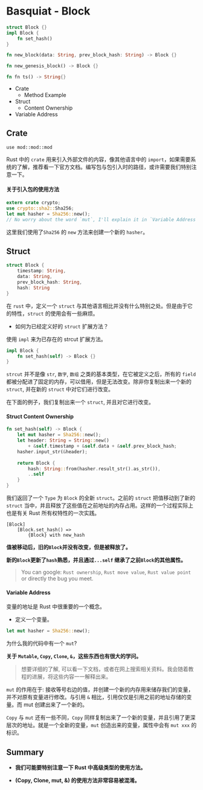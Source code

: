 # Basquiat - Block

```rust
struct Block {}
impl Block {
    fn set_hash()
}

fn new_block(data: String, prev_block_hash: String) -> Block {}

fn new_genesis_block() -> Block {}

fn fn ts() -> String{}

```

+ Crate
  + Method Example
+ Struct 
  + Content Ownership
+ Variable Address

## Crate
```
use mod::mod::mod
```
Rust 中的 `crate` 用来引入外部文件的内容，像其他语言中的 `import`，如果需要系统的了解，推荐看一下官方文档。编写包与包引入时的路径，或许需要我们特别注意一下。

#### 关于引入包的使用方法

```rust
extern crate crypto;
use crypto::sha2::Sha256;
let mut hasher = Sha256::new();
// No worry about the word `mut`, I'll explain it in `Variable Address`.
```
这里我们使用了`Sha256` 的 `new` 方法来创建一个新的 `hasher`。

## Struct

```rust
struct Block {
    timestamp: String,
    data: String,
    prev_block_hash: String,
    hash: String
}
```
在 `rust` 中，定义一个 `struct` 与其他语言相比并没有什么特别之处。但是由于它的特性，`struct` 的使用会有一些麻烦。

+ 如何为已经定义好的 `struct` 扩展方法？

使用 `impl` 来为已存在的 strcut 扩展方法。

```rust
impl Block {
    fn set_hash(self) -> Block {}
}
```

`strcut` 并不是像 `str`, `数字`, `数组` 之类的基本类型，在它被定义之后，所有的 `field` 都被分配进了固定的内存，可以借用，但是无法改变。除非你复制出来一个新的 `struct`, 并在新的 `struct` 中对它们进行改变。

在下面的例子，我们复制出来一个 `struct`, 并且对它进行改变。

#### Struct Content Ownership

```rust
fn set_hash(self) -> Block {
    let mut hasher = Sha256::new();
    let header: String = String::new()
        + &self.timestamp + &self.data + &self.prev_block_hash;
    hasher.input_str(&header);
    
    return Block {
        hash: String::from(hasher.result_str().as_str()),
        ..self
    }
}
```

我们返回了一个 `Type` 为 `Block` 的全新 `struct`。之前的 `struct` 把值移动到了新的 `struct` 当中，并且释放了这些值在之前地址的内存占用。这样的一个过程实际上也是有关 Rust 所有权特性的一次实践。


```
[Block]
    [Block.set_hash() =>
        {Block} with new_hash
```

__值被移动后，旧的`Block`并没有改变，但是被释放了。__

__新的`Block`更新了`hash`熟悉，并且通过`...self` 继承了之前`Block`的其他属性。__

> You can google: `Rust ownership`, `Rust move value`, `Rust value point` or directly the bug you meet.

#### Variable Address

变量的地址是 Rust 中很重要的一个概念。

+ 定义一个变量。

```rust
let mut hasher = Sha256::new();
```
为什么我的代码中有一个 `mut`?

__关于 `Mutable`, `Copy`, `Clone`, `&`，这些东西也有很大的学问。__

> 想要详细的了解, 可以看一下文档，或者在网上搜索相关资料。我会随着教程的进展，将这些内容一一解释出来。

`mut` 的作用在于: 接收等号右边的值，并创建一个新的内存用来储存我们的变量，并不对原有变量进行修改。与引用 `&` 相比，引用仅仅是引用之前的地址存储的变量。而 mut 创建出来了一个新的。

`Copy` 与 `mut` 还有一些不同，`Copy` 同样复制出来了一个新的变量，并且引用了更深层次的地址。就是一个全新的变量，`mut` 创造出来的变量，属性中会有 `mut xxx` 的标识。


## Summary


+ __我们可能要特别注意一下 Rust 中高级类型的使用方法。__

+ __(Copy, Clone, mut, &) 的使用方法非常容易被混淆。__
